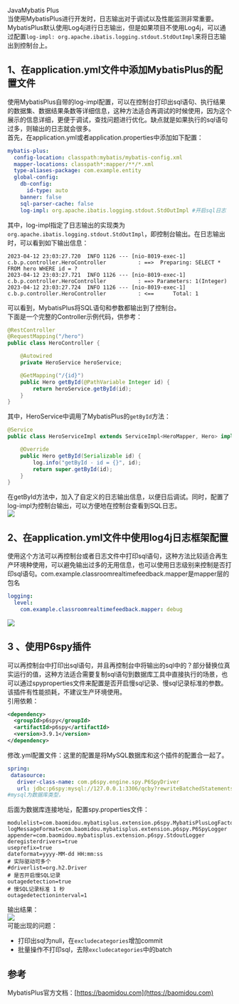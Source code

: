 JavaMybatis Plus<br />当使用MybatisPlus进行开发时，日志输出对于调试以及性能监测非常重要。MybatisPlus默认使用Log4j进行日志输出，但是如果项目不使用Log4j，可以通过配置`log-impl: org.apache.ibatis.logging.stdout.StdOutImpl`来将日志输出到控制台上。
<a name="HGvYz"></a>
## 1、在application.yml文件中添加MybatisPlus的配置文件
使用MybatisPlus自带的log-impl配置，可以在控制台打印出sql语句、执行结果的数据集、数据结果条数等详细信息，这种方法适合再调试的时候使用，因为这个展示的信息详细，更便于调试，查找问题进行优化。缺点就是如果执行的sql语句过多，则输出的日志就会很多。<br />首先，在application.yml或者application.properties中添加如下配置：
```yaml
mybatis-plus:
  config-location: classpath:mybatis/mybatis-config.xml
  mapper-locations: classpath*:mapper/**/*.xml
  type-aliases-package: com.example.entity
  global-config:
    db-config:
      id-type: auto
    banner: false
    sql-parser-cache: false
    log-impl: org.apache.ibatis.logging.stdout.StdOutImpl #开启sql日志
```
其中，log-impl指定了日志输出的实现类为`org.apache.ibatis.logging.stdout.StdOutImpl`，即控制台输出。在日志输出时，可以看到如下输出信息：
```
2023-04-12 23:03:27.720  INFO 1126 --- [nio-8019-exec-1] c.b.p.controller.HeroController          : ==>  Preparing: SELECT * FROM hero WHERE id = ? 
2023-04-12 23:03:27.721  INFO 1126 --- [nio-8019-exec-1] c.b.p.controller.HeroController          : ==> Parameters: 1(Integer)
2023-04-12 23:03:27.724  INFO 1126 --- [nio-8019-exec-1] c.b.p.controller.HeroController          : <==      Total: 1
```
可以看到，MybatisPlus将SQL语句和参数都输出到了控制台。<br />下面是一个完整的Controller示例代码，供参考：
```java
@RestController
@RequestMapping("/hero")
public class HeroController {

    @Autowired
    private HeroService heroService;

    @GetMapping("/{id}")
    public Hero getById(@PathVariable Integer id) {
        return heroService.getById(id);
    }
}
```
其中，HeroService中调用了MybatisPlus的`getById`方法：
```java
@Service
public class HeroServiceImpl extends ServiceImpl<HeroMapper, Hero> implements HeroService {

    @Override
    public Hero getById(Serializable id) {
        log.info("getById - id = {}", id);
        return super.getById(id);
    }
}
```
在getById方法中，加入了自定义的日志输出信息，以便日后调试。同时，配置了log-impl为控制台输出，可以方便地在控制台查看到SQL日志。<br />![](https://cdn.nlark.com/yuque/0/2023/png/396745/1700099290473-2c86fdb4-f488-499b-83c2-547d321c3acc.png#averageHue=%232d2d2c&clientId=u3618e241-8e52-4&from=paste&id=u8b73f9a6&originHeight=264&originWidth=955&originalType=url&ratio=2.5&rotation=0&showTitle=false&status=done&style=none&taskId=u774ec98d-6a2b-424b-97aa-4336f76083b&title=)
<a name="sEJqE"></a>
## 2、在application.yml文件中使用log4j日志框架配置
使用这个方法可以再控制台或者日志文件中打印sql语句，这种方法比较适合再生产环境种使用，可以避免输出过多的无用信息，也可以使用日志级别来控制是否打印sql语句。com.example.classroomrealtimefeedback.mapper是mapper层的包名
```yaml
logging:
  level:
    com.example.classroomrealtimefeedback.mapper: debug
```
![](https://cdn.nlark.com/yuque/0/2023/png/396745/1700099311655-026de518-ecfa-4daf-b2ec-93d73f637f1f.png#averageHue=%23323131&clientId=u3618e241-8e52-4&from=paste&id=ua12378b1&originHeight=96&originWidth=960&originalType=url&ratio=2.5&rotation=0&showTitle=false&status=done&style=none&taskId=u5a21a0e4-6772-4775-b13d-f7bba95f2c2&title=)
<a name="xnJfm"></a>
## 3 、使用P6spy插件
可以再控制台中打印出sql语句，并且再控制台中将输出的sql中的？部分替换位真实运行的值，这种方法适合需要复制sql语句到数据库工具中直接执行的场景，也可以通过spyproperties文件来配置是否开启慢sql记录、慢sql记录标准的参数。该插件有性能损耗，不建议生产环境使用。<br />引用依赖：
```xml
<dependency>
  <groupId>p6spy</groupId>
  <artifactId>p6spy</artifactId>
  <version>3.9.1</version>
</dependency>
```
修改.yml配置文件：这里的配置是将MySQL数据库和这个插件的配置合一起了。
```yaml
spring:
 datasource:
   driver-class-name: com.p6spy.engine.spy.P6SpyDriver
   url: jdbc:p6spy:mysql://127.0.0.1:3306/qcby?rewriteBatchedStatements=true&useUnicode=true&characterEncoding=utf-8
#mysql为数据库类型，
```
后面为数据库连接地址，配置spy.properties文件：
```properties
modulelist=com.baomidou.mybatisplus.extension.p6spy.MybatisPlusLogFactory,com.p6spy.engine.outage.P6OutageFactory
logMessageFormat=com.baomidou.mybatisplus.extension.p6spy.P6SpyLogger
appender=com.baomidou.mybatisplus.extension.p6spy.StdoutLogger
deregisterdrivers=true
useprefix=true
dateformat=yyyy-MM-dd HH:mm:ss
# 实际驱动可多个
#driverlist=org.h2.Driver
# 是否开启慢SQL记录
outagedetection=true
# 慢SQL记录标准 1 秒
outagedetectioninterval=1
```
输出结果：<br />![](https://cdn.nlark.com/yuque/0/2023/png/396745/1700099311698-c3ba3f00-ee14-4298-b13e-989c60c352c2.png#averageHue=%23372e2d&clientId=u3618e241-8e52-4&from=paste&id=u306da2a3&originHeight=90&originWidth=932&originalType=url&ratio=2.5&rotation=0&showTitle=false&status=done&style=none&taskId=u354273cc-9876-401f-ac7a-64471216d40&title=)<br />可能出现的问题：

- 打印出sql为null，在`excludecategories`增加commit
- 批量操作不打印sql，去除`excludecategories`中的batch
<a name="BxUWD"></a>
## 参考
MybatisPlus官方文档：[https://baomidou.com](https://baomidou.com)

